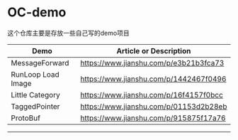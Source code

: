 # OC-demo

这个仓库主要是存放一些自己写的demo项目

Demo|Article or Description
---|---
MessageForward | https://www.jianshu.com/p/e3b21b3fca73
RunLoop Load Image | https://www.jianshu.com/p/1442467f0496
Little Category | https://www.jianshu.com/p/16f4157f0bcc
TaggedPointer | https://www.jianshu.com/p/01153d2b28eb
ProtoBuf | https://www.jianshu.com/p/915875f17a76

---


